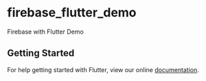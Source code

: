 # firebase_flutter_demo

Firebase with Flutter Demo

## Getting Started

For help getting started with Flutter, view our online
[documentation](https://flutter.io/).
